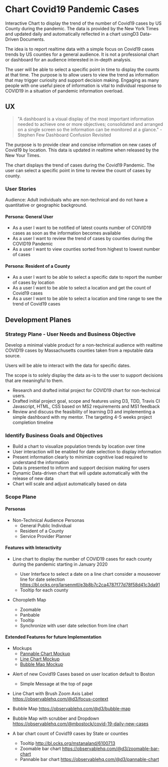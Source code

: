 # Chart Covid19 Pandemic Cases

Interactive Chart to display the trend of the number of Covid19 cases by US County during the pandemic. The data is provided by the New York Times and updated daily and automatically reflected in a chart usingD3 Data-Driven Documents.

The idea is to report realtime data with a simple focus on Covid19 cases trends by US counties for a general audience. It is not a professional chart or dashboard for an audience interested in in-depth analysis.

The user will be able to select a specific point in time to display the counts at that time. The purpose is to allow users to view the trend as information that may trigger curiosity and support decision making. Engaging as many people with one useful piece of information is vital to individual response to COVID19 in a situation of pandemic information overload.

## UX

> "A dashboard is a visual display of the most important information needed to achieve one or more objectives; consolidated and arranged on a single screen so the information can be monitored at a glance." - Stephen Few Dashboard Confusion Revisited

The purpose is to provide clear and concise information on new cases of Covid19 by location. This data is updated in realtime when released by the New Your Times.

The chart displays the trend of cases during the Covid19 Pandemic. The user can select a specific point in time to review the count of cases by county.

### User Stories

Audience: Adult individuals who are non-technical and do not have a quantitative or geographic background.

#### Persona: General User

- As a user I want to be notified of latest counts number of COIVID19 cases as soon as the information becomes available
- As a user I want to review the trend of cases by counties during the COVID19
  Pandemic
- As a user I want to view counties sorted from highest to lowest number of cases

#### Persona: Resident of a County

- As a user I want to be able to select a specific date to report the number of cases by location
- As a user I want to be able to select a location and get the count of Covid19 cases
- As a user I want to be able to select a location and time range to see the trend of Covid19 cases

## Development Planes

### Strategy Plane - User Needs and Business Objective

Develop a minimal viable product for a non-technical audience with realtime COVID19 cases by Massachusetts counties taken from a reputable data source.

Users will be able to interact with the data for specific dates.

The scope is to solely display the data as-is to the user to support decisions that are meaningful to them.

- Research and drafted initial project for COVID19 chart for non-technical users.
- Drafted initial project goal, scope and features using D3, TDD, Travis CI Javascript, HTML, CSS based on MS2 requirements and MS1 feedback
- Review and discuss the feasibility of learning D3 and implementing a simple dashboard with my mentor. The targeting 4-5 weeks project completion timeline

### Identify Business Goals and Objectives

- Build a chart to visualize population trends by location over time
- User interaction will be enabled for date selection to display information
- Present information clearly to minimize cognitive load required to understand the information
- Data is presented to inform and support decision making for users
- Dynamic Data-driven chart that will update automatically with the release of new data
- Chart will scale and adjust automatically based on data

### Scope Plane

#### Personas

- Non-Technical Audience Personas
  - General Public Individual
  - Resident of a County
  - Service Provider Planner

#### Features with Interactivity

- Line chart to display the number of COVID19 cases for each county during the pandemic starting in January 2020

  - User Interface to select a date on a line chart consider a mouseover line for date selection
    https://bl.ocks.org/larsenmtl/e3b8b7c2ca4787f77d78f58d41c3da91
  - Tooltip for each county

- Choropleth Map
  - Zoomable
  - Panbable
  - Tooltip
  - Synchronize with user date selection from line chart

#### Extended Features for future Implementation

- Mockups
  - [Pannable Chart Mockup]()
  - [Line Chart Mockup]()
  - [Bubble Map Mockup]()

* Alert of new Covid19 Cases based on user location default to Boston
  - Simple Message at the top of page
* Line Chart with Brush Zoom Axis Label
  https://observablehq.com/@d3/focus-context
* Bubble Map
  https://observablehq.com/@d3/bubble-map
* Bubble Map with scrubber and Dropdown
  https://observablehq.com/@mbostock/covid-19-daily-new-cases

* A bar chart count of Covid19 cases by State or counties
  - Tooltip
    http://bl.ocks.org/mstanaland/6100713
  - Zoomable bar chart
    https://observablehq.com/@d3/zoomable-bar-chart
  - Pannable bar chart
    https://observablehq.com/@d3/pannable-chart
